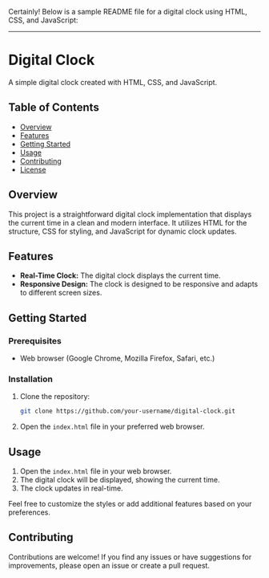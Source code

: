 Certainly! Below is a sample README file for a digital clock using HTML, CSS, and JavaScript:

---

# Digital Clock

A simple digital clock created with HTML, CSS, and JavaScript.

## Table of Contents

- [Overview](#overview)
- [Features](#features)
- [Getting Started](#getting-started)
- [Usage](#usage)
- [Contributing](#contributing)
- [License](#license)

## Overview

This project is a straightforward digital clock implementation that displays the current time in a clean and modern interface. It utilizes HTML for the structure, CSS for styling, and JavaScript for dynamic clock updates.

## Features

- **Real-Time Clock:** The digital clock displays the current time.
- **Responsive Design:** The clock is designed to be responsive and adapts to different screen sizes.

## Getting Started

### Prerequisites

- Web browser (Google Chrome, Mozilla Firefox, Safari, etc.)

### Installation

1. Clone the repository:

    ```bash
    git clone https://github.com/your-username/digital-clock.git
    ```

2. Open the `index.html` file in your preferred web browser.

## Usage

1. Open the `index.html` file in your web browser.
2. The digital clock will be displayed, showing the current time.
3. The clock updates in real-time.

Feel free to customize the styles or add additional features based on your preferences.

## Contributing

Contributions are welcome! If you find any issues or have suggestions for improvements, please open an issue or create a pull request.

